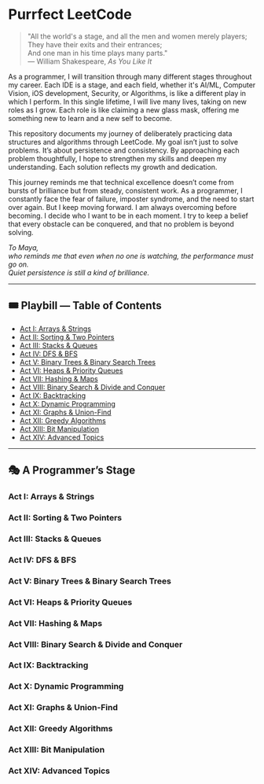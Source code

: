 # Purrfect LeetCode

> "All the world's a stage, and all the men and women merely players;  
> They have their exits and their entrances;  
> And one man in his time plays many parts."  
> — William Shakespeare, *As You Like It*

As a programmer, I will transition through many different stages throughout my career. Each IDE is a stage, and each field, whether it's AI/ML, Computer Vision, iOS development, Security, or Algorithms, is like a different play in which I perform. In this single lifetime, I will live many lives, taking on new roles as I grow. Each role is like claiming a new glass mask, offering me something new to learn and a new self to become.

This repository documents my journey of deliberately practicing data structures and algorithms through LeetCode. My goal isn’t just to solve problems. It’s about persistence and consistency. By approaching each problem thoughtfully, I hope to strengthen my skills and deepen my understanding. Each solution reflects my growth and dedication.

This journey reminds me that technical excellence doesn’t come from bursts of brilliance but from steady, consistent work. As a programmer, I constantly face the fear of failure, imposter syndrome, and the need to start over again. But I keep moving forward. I am always overcoming before becoming. I decide who I want to be in each moment. I try to keep a belief that every obstacle can be conquered, and that no problem is beyond solving.

*To Maya,  
who reminds me that even when no one is watching, the performance must go on.  
Quiet persistence is still a kind of brilliance.*

---

## 🎟 **Playbill — Table of Contents**
- [Act I: Arrays & Strings](#act-i-arrays--strings)
- [Act II: Sorting & Two Pointers](#act-ii-sorting--two-pointers)
- [Act III: Stacks & Queues](#act-iii-stacks--queues)
- [Act IV: DFS & BFS](#act-iv-dfs--bfs)
- [Act V: Binary Trees & Binary Search Trees](#act-v-binary-trees--binary-search-trees)
- [Act VI: Heaps & Priority Queues](#act-vi-heaps--priority-queues)
- [Act VII: Hashing & Maps](#act-vii-hashing--maps)
- [Act VIII: Binary Search & Divide and Conquer](#act-viii-binary-search--divide-and-conquer)
- [Act IX: Backtracking](#act-ix-backtracking)
- [Act X: Dynamic Programming](#act-x-dynamic-programming)
- [Act XI: Graphs & Union-Find](#act-xi-graphs--union-find)
- [Act XII: Greedy Algorithms](#act-xii-greedy-algorithms)
- [Act XIII: Bit Manipulation](#act-xiii-bit-manipulation)
- [Act XIV: Advanced Topics](#act-xiv-advanced-topics)

---

## 🎭 **A Programmer’s Stage**

### **Act I: Arrays & Strings**
### **Act II: Sorting & Two Pointers**
### **Act III: Stacks & Queues**
### **Act IV: DFS & BFS**
### **Act V: Binary Trees & Binary Search Trees**
### **Act VI: Heaps & Priority Queues**
### **Act VII: Hashing & Maps**
### **Act VIII: Binary Search & Divide and Conquer**
### **Act IX: Backtracking**
### **Act X: Dynamic Programming**
### **Act XI: Graphs & Union-Find**
### **Act XII: Greedy Algorithms**
### **Act XIII: Bit Manipulation**
### **Act XIV: Advanced Topics**
